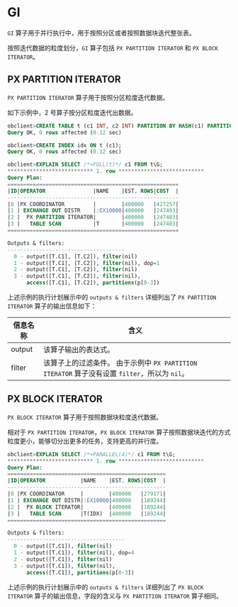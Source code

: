 # GI

`GI` 算子用于并行执行中，用于按照分区或者按照数据块迭代整张表。

按照迭代数据的粒度划分，`GI` 算子包括 `PX PARTITION ITERATOR` 和 `PX BLOCK ITERATOR`。

## PX PARTITION ITERATOR

`PX PARTITION ITERATOR` 算子用于按照分区粒度迭代数据。

如下示例中，2 号算子按分区粒度迭代出数据。

```sql
obclient>CREATE TABLE t (c1 INT, c2 INT) PARTITION BY HASH(c1) PARTITIONS 4;
Query OK, 0 rows affected (0.12 sec)

obclient>CREATE INDEX idx ON t (c1);
Query OK, 0 rows affected (0.12 sec)

obclient>EXPLAIN SELECT /*+FULL(t)*/ c1 FROM t\G;
*************************** 1. row ***************************
Query Plan:
======================================================
|ID|OPERATOR               |NAME    |EST. ROWS|COST  |
------------------------------------------------------
|0 |PX COORDINATOR         |        |400000   |427257|
|1 | EXCHANGE OUT DISTR    |:EX10000|400000   |247403|
|2 |  PX PARTITION ITERATOR|        |400000   |247403|
|3 |   TABLE SCAN          |T       |400000   |247403|
======================================================

Outputs & filters:
-------------------------------------
  0 - output([T.C1], [T.C2]), filter(nil)
  1 - output([T.C1], [T.C2]), filter(nil), dop=1
  2 - output([T.C1], [T.C2]), filter(nil)
  3 - output([T.C1], [T.C2]), filter(nil),
      access([T.C1], [T.C2]), partitions(p[0-3])
```

上述示例的执行计划展示中的 `outputs & filters` 详细列出了 `PX PARTITION ITERATOR` 算子的输出信息如下：

|  信息名称  |                                         含义                                          |
|--------|-------------------------------------------------------------------------------------|
| output | 该算子输出的表达式。                                                                          |
| filter | 该算子上的过滤条件。 由于示例中 `PX PARTITION ITERATOR` 算子没有设置 `filter`，所以为 `nil`。 |

## PX BLOCK ITERATOR

`PX BLOCK ITERATOR` 算子用于按照数据块粒度迭代数据。

相对于 `PX PARTITION ITERATOR`，`PX BLOCK ITERATOR` 算子按照数据块迭代的方式粒度更小，能够切分出更多的任务，支持更高的并行度。

```sql
obclient>EXPLAIN SELECT /*+PARALLEL(4)*/ c1 FROM t\G;
*************************** 1. row ***************************
Query Plan:
==================================================
|ID|OPERATOR           |NAME    |EST. ROWS|COST  |
--------------------------------------------------
|0 |PX COORDINATOR     |        |400000   |279171|
|1 | EXCHANGE OUT DISTR|:EX10000|400000   |189244|
|2 |  PX BLOCK ITERATOR|        |400000   |189244|
|3 |   TABLE SCAN      |T(IDX)  |400000   |189244|
==================================================

Outputs & filters:
-------------------------------------
  0 - output([T.C1]), filter(nil)
  1 - output([T.C1]), filter(nil), dop=4
  2 - output([T.C1]), filter(nil)
  3 - output([T.C1]), filter(nil),
      access([T.C1]), partitions(p[0-3])
```

上述示例的执行计划展示中的 `outputs & filters` 详细列出了 `PX BLOCK ITERATOR` 算子的输出信息，字段的含义与 `PX PARTITION ITERATOR` 算子相同。
